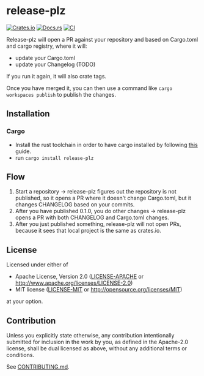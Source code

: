 # release-plz

[![Crates.io](https://img.shields.io/crates/v/release-plz.svg)](https://crates.io/crates/release-plz)
[![Docs.rs](https://docs.rs/release-plz/badge.svg)](https://docs.rs/release-plz)
[![CI](https://github.com/MarcoIeni/release-plz/workflows/CI/badge.svg)](https://github.com/MarcoIeni/release-plz/actions)

Release-plz will open a PR against your repository and based on Cargo.toml and cargo registry, where it will:
- update your Cargo.toml
- update your Changelog (TODO)

If you run it again, it will also crate tags.

Once you have merged it, you can then use a command like `cargo workspaces publish` to publish the changes.

## Installation

### Cargo

* Install the rust toolchain in order to have cargo installed by following
  [this](https://www.rust-lang.org/tools/install) guide.
* run `cargo install release-plz`

## Flow

1. Start a repository -> release-plz figures out the repository is not published, so it opens a PR where it doesn't change Cargo.toml, but it changes CHANGELOG based on your commits.
2. After you have published 0.1.0, you do other changes -> release-plz opens a PR with both CHANGELOG and Cargo.toml changes.
3. After you just published something, release-plz will not open PRs, because it sees that local project is the same as crates.io.

## License

Licensed under either of

 * Apache License, Version 2.0
   ([LICENSE-APACHE](LICENSE-APACHE) or http://www.apache.org/licenses/LICENSE-2.0)
 * MIT license
   ([LICENSE-MIT](LICENSE-MIT) or http://opensource.org/licenses/MIT)

at your option.

## Contribution

Unless you explicitly state otherwise, any contribution intentionally submitted
for inclusion in the work by you, as defined in the Apache-2.0 license, shall be
dual licensed as above, without any additional terms or conditions.

See [CONTRIBUTING.md](CONTRIBUTING.md).
